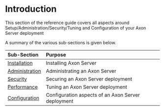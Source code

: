 # Introduction

This section of the reference guide covers all aspects around Setup/Administration/Security/Tuning and Configuration of your Axon Server deployment

A summary of the various sub-sections is given below.

| Sub-Section | Purpose |
| :--- | :--- |
| [Installation](installation/) | Installing Axon Server |
| [Administration](administration/) | Administrating an Axon Server  |
| [Security](security/) | Securing an Axon Server deployment |
| [Performance](performance/) | Tuning an Axon Server deployment |
| [Configuration](configuration.md) | Configuration aspects of an Axon Server deployment |

